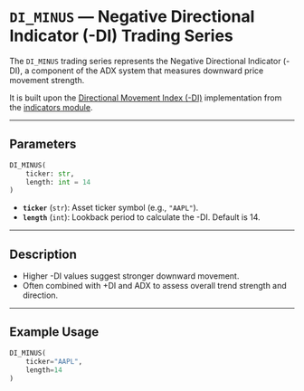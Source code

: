 
# `DI_MINUS` — Negative Directional Indicator (-DI) Trading Series

The `DI_MINUS` trading series represents the Negative Directional Indicator (-DI), a component of the ADX system that measures downward price movement strength.

It is built upon the [Directional Movement Index (-DI)](../../../../trading_strategy_tester/indicators/trend/adx.py) implementation from the [indicators module](../indicators.md).

---

## Parameters

```python
DI_MINUS(
    ticker: str,
    length: int = 14
)
```

- **`ticker`** (`str`): Asset ticker symbol (e.g., `"AAPL"`).
- **`length`** (`int`): Lookback period to calculate the -DI. Default is 14.

---

## Description

- Higher -DI values suggest stronger downward movement.
- Often combined with +DI and ADX to assess overall trend strength and direction.

---

## Example Usage

```python
DI_MINUS(
    ticker="AAPL",
    length=14
)
```
